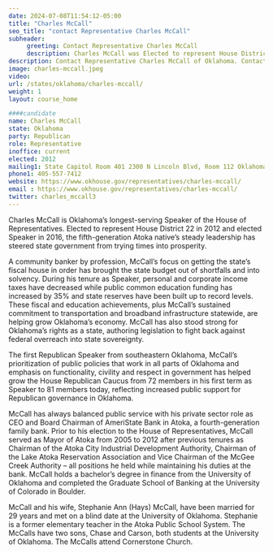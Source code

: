 ```yaml
---
date: 2024-07-08T11:54:12-05:00
title: "Charles McCall"
seo_title: "contact Representative Charles McCall"
subheader:
     greeting: Contact Representative Charles McCall
     description: Charles McCall was Elected to represent House District 22 in 2012, he later ascended to the role of Speaker of the House in 2016.
description: Contact Representative Charles McCall of Oklahoma. Contact information for Charles McCall includes email address, phone number, and mailing address.
image: charles-mccall.jpeg
video:
url: /states/oklahoma/charles-mccall/
weight: 1
layout: course_home

####candidate
name: Charles McCall
state: Oklahoma
party: Republican
role: Representative
inoffice: current
elected: 2012
mailing1: State Capitol Room 401 2300 N Lincoln Blvd, Room 112 Oklahoma City, OK 73105
phone1: 405-557-7412
website: https://www.okhouse.gov/representatives/charles-mccall/
email : https://www.okhouse.gov/representatives/charles-mccall/
twitter: charles_mccall3
---
```

Charles McCall is Oklahoma’s longest-serving Speaker of the House of Representatives. Elected to represent House District 22 in 2012 and elected Speaker in 2016, the fifth-generation Atoka native’s steady leadership has steered state government from trying times into prosperity.

A community banker by profession, McCall’s focus on getting the state’s fiscal house in order has brought the state budget out of shortfalls and into solvency. During his tenure as Speaker, personal and corporate income taxes have decreased while public common education funding has increased by 35% and state reserves have been built up to record levels. These fiscal and education achievements, plus McCall’s sustained commitment to transportation and broadband infrastructure statewide, are helping grow Oklahoma’s economy. McCall has also stood strong for Oklahoma’s rights as a state, authoring legislation to fight back against federal overreach into state sovereignty.

The first Republican Speaker from southeastern Oklahoma, McCall’s prioritization of public policies that work in all parts of Oklahoma and emphasis on functionality, civility and respect in government has helped grow the House Republican Caucus from 72 members in his first term as Speaker to 81 members today, reflecting increased public support for Republican governance in Oklahoma.

McCall has always balanced public service with his private sector role as CEO and Board Chairman of AmeriState Bank in Atoka, a fourth-generation family bank. Prior to his election to the House of Representatives, McCall served as Mayor of Atoka from 2005 to 2012 after previous tenures as Chairman of the Atoka City Industrial Development Authority, Chairman of the Lake Atoka Reservation Association and Vice Chairman of the McGee Creek Authority – all positions he held while maintaining his duties at the bank. McCall holds a bachelor’s degree in finance from the University of Oklahoma and completed the Graduate School of Banking at the University of Colorado in Boulder.

McCall and his wife, Stephanie Ann (Hays) McCall, have been married for 29 years and met on a blind date at the University of Oklahoma. Stephanie is a former elementary teacher in the Atoka Public School System. The McCalls have two sons, Chase and Carson, both students at the University of Oklahoma. The McCalls attend Cornerstone Church.
